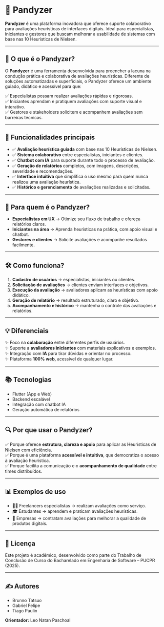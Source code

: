 # 🐼 Pandyzer

**Pandyzer** é uma plataforma inovadora que oferece suporte colaborativo para avaliações heurísticas de interfaces digitais. Ideal para especialistas, iniciantes e gestores que buscam melhorar a usabilidade de sistemas com base nas 10 Heurísticas de Nielsen.

---

## 🚀 O que é o Pandyzer?

O **Pandyzer** é uma ferramenta desenvolvida para preencher a lacuna na condução prática e colaborativa de avaliações heurísticas. Diferente de soluções automatizadas e superficiais, o Pandyzer oferece um ambiente guiado, didático e acessível para que:

✅ Especialistas possam realizar avaliações rápidas e rigorosas.  
✅ Iniciantes aprendam e pratiquem avaliações com suporte visual e interativo.  
✅ Gestores e stakeholders solicitem e acompanhem avaliações sem barreiras técnicas.

---

## 🎯 Funcionalidades principais

- ✅ **Avaliação heurística guiada** com base nas 10 Heurísticas de Nielsen.  
- ✅ **Sistema colaborativo** entre especialistas, iniciantes e clientes.  
- ✅ **Chatbot com IA** para suporte durante todo o processo de avaliação.  
- ✅ **Geração de relatórios** completos, com imagens, descrições, severidade e recomendações.  
- ✅ **Interface intuitiva** que simplifica o uso mesmo para quem nunca realizou uma avaliação heurística.  
- ✅ **Histórico e gerenciamento** de avaliações realizadas e solicitadas.

---

## 👤 Para quem é o Pandyzer?

- **Especialistas em UX** → Otimize seu fluxo de trabalho e ofereça relatórios claros.  
- **Iniciantes na área** → Aprenda heurísticas na prática, com apoio visual e chatbot.  
- **Gestores e clientes** → Solicite avaliações e acompanhe resultados facilmente.

---

## 🛠️ Como funciona?

1. **Cadastro de usuários** → especialistas, iniciantes ou clientes.  
2. **Solicitação de avaliações** → clientes enviam interfaces e objetivos.  
3. **Execução da avaliação** → avaliadores aplicam as heurísticas com apoio didático.  
4. **Geração de relatório** → resultado estruturado, claro e objetivo.  
5. **Acompanhamento e histórico** → mantenha o controle das avaliações e relatórios.

---

## 💡 Diferenciais

✨ Foco na **colaboração** entre diferentes perfis de usuários.  
✨ Suporte a **avaliadores iniciantes** com materiais explicativos e exemplos.  
✨ Integração com **IA** para tirar dúvidas e orientar no processo.  
✨ Plataforma **100% web**, acessível de qualquer lugar.

---

## 📚 Tecnologias

- Flutter (App e Web)  
- Backend escalável  
- Integração com chatbot IA  
- Geração automática de relatórios

---

## 🔍 Por que usar o Pandyzer?

✅ Porque oferece **estrutura, clareza e apoio** para aplicar as Heurísticas de Nielsen com eficiência.  
✅ Porque é uma plataforma **acessível e intuitiva**, que democratiza o acesso à avaliação heurística.  
✅ Porque facilita a comunicação e o **acompanhamento de qualidade** entre times distribuídos.

---

## 📊 Exemplos de uso

- 👨‍💻 Freelancers especialistas → realizam avaliações como serviço.  
- 🎓 Estudantes → aprendem e praticam avaliações heurísticas.  
- 🏢 Empresas → contratam avaliações para melhorar a qualidade de produtos digitais.

---

## 📄 Licença

Este projeto é acadêmico, desenvolvido como parte do Trabalho de Conclusão de Curso do Bacharelado em Engenharia de Software – PUCPR (2025).

---

## ✍️ Autores

- Brunno Tatsuo  
- Gabriel Felipe  
- Tiago Paulin  

**Orientador:** Leo Natan Paschoal
